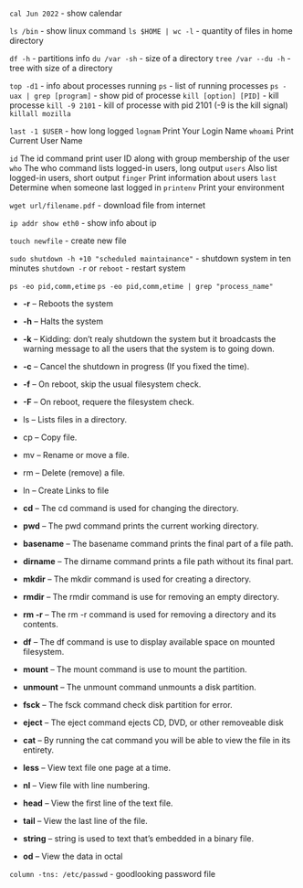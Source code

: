 `cal Jun 2022` - show calendar

`ls /bin` - show linux command
`ls $HOME | wc -l` - quantity of files in home directory

`df -h` - partitions info
`du /var -sh` -  size of a directory
`tree /var --du -h` - tree with size of a directory

`top -d1` - info about processes running
`ps` - list of running processes
`ps -uax | grep [program]` - show pid of processe
`kill [option] [PID]` - kill processe
`kill -9 2101` - kill of processe with pid 2101 (-9 is the kill signal)
`killall mozilla` 


`last -1 $USER` - how long logged
`lognam` Print Your Login Name
`whoami` Print Current User Name

`id` The id command print user ID along with group membership of the user
`who` The who command lists logged-in users, long output
`users` Also list logged-in users, short output
`finger` Print information about users
`last` Determine when someone last logged in
`printenv` Print your environment


`wget url/filename.pdf` - download file from internet

`ip addr show eth0` - show info about ip

`touch newfile` - create new file

`sudo shutdown -h +10 "scheduled maintainance"` - shutdown system in ten minutes
`shutdown -r` or `reboot` - restart system

`ps -eo pid,comm,etime`
`ps -eo pid,comm,etime | grep "process_name"`

-   **-r** – Reboots the system
-   **-h** – Halts the system
-   **-k** – Kidding: don’t realy shutdown the system but it broadcasts the warning message to all the users that the system is to going down.
-   **-c** – Cancel the shutdown in progress (If you fixed the time).
-   **-f** – On reboot, skip the usual filesystem check.
-   **-F** – On reboot, requere the filesystem check.



-   ls – Lists files in a directory.
-   cp – Copy file.
-   mv – Rename or move a file.
-   rm – Delete (remove) a file.
-   ln – Create Links to file


-   **cd** – The cd command is used for changing the directory.
-   **pwd** – The pwd command prints the current working directory.
-   **basename** – The basename command prints the final part of a file path.
-   **dirname** – The dirname command prints a file path without its final part.
-   **mkdir** – The mkdir command is used for creating a directory.
-   **rmdir** – The rmdir command is use for removing an empty directory.
-   **rm -r** – The rm -r command is used for removing a directory and its contents.

-   **df** – The df command is use to display available space on mounted filesystem.
-   **mount** – The mount command is use to mount the partition.
-   **unmount** – The unmount command unmounts a disk partition.
-   **fsck** – The fsck command check disk partition for error.
-   **eject** – The eject command ejects CD, DVD, or other removeable disk

-   **cat** – By running the cat command you will be able to view the file in its entirety.
-   **less** – View text file one page at a time.
-   **nl** – View file with line numbering.
-   **head** – View the first line of the text file.
-   **tail** – View the last line of the file.
-   **string** – string is used to text that’s embedded in a binary file.
-   **od** – View the data in octal

`column -tns: /etc/passwd` - goodlooking password file 